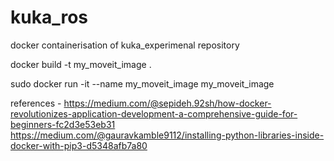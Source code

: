 # kuka_ros
docker containerisation of kuka_experimenal repository

docker build -t my_moveit_image .

sudo docker run -it --name my_moveit_image my_moveit_image


references - https://medium.com/@sepideh.92sh/how-docker-revolutionizes-application-development-a-comprehensive-guide-for-beginners-fc2d3e53eb31
https://medium.com/@gauravkamble9112/installing-python-libraries-inside-docker-with-pip3-d5348afb7a80
